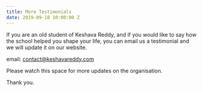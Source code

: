 ```yaml
---
title: More Testimonials
date: 2019-09-18 10:00:00 Z
---
```


If you are an old student of Keshava Reddy, and if you would like to say how the school helped you shape your life, you can email us a testimonial and we will update it on our website. 

email: contact@keshavareddy.com

Please watch this space for more updates on the organisation. 

Thank you.